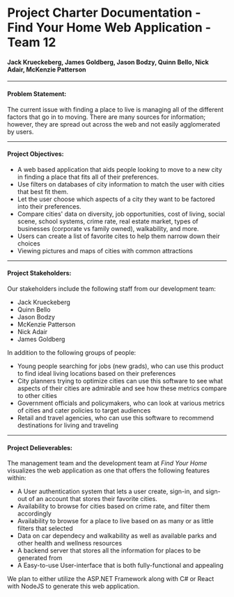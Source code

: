 # Project Charter Documentation - Find Your Home Web Application - Team 12

#### Jack Krueckeberg, James Goldberg, Jason Bodzy, Quinn Bello, Nick Adair, McKenzie Patterson

----
#### Problem Statement:


The current issue with finding a place to live is managing all of the different factors that go in to moving.  There are many sources for information; however, they are spread out across the web and not easily agglomerated by users.

----
#### Project Objectives:


 - A web based application that aids people looking to move to a new city in finding a place that fits all of their preferences.  
 - Use filters on databases of city information to match the user with cities that best fit them. 
 - Let the user choose which aspects of a city they want to be factored into their preferences. 
 - Compare cities' data on diversity, job opportunities, cost of living, social scene, school systems, crime rate, real estate market, types of businesses (corporate vs family owned), walkability, and more.
 - Users can create a list of favorite cites to help them narrow down their choices
 - Viewing pictures and maps of cities with common attractions

-----
#### Project Stakeholders:

Our stakeholders include the following staff from our development team:
* Jack Krueckeberg
* Quinn Bello
* Jason Bodzy
* McKenzie Patterson
* Nick Adair
* James Goldberg

In addition to the following groups of people: 

* Young people searching for jobs (new grads), who can use this product to find ideal living locations based on their preferences
* City planners trying to optimize cities can use this software to see what aspects of their cities are admirable and see how these metrics compare to other cities
* Government officials and policymakers, who can look at various metrics of cities and cater policies to target audiences
* Retail and travel agencies, who can use this software to recommend destinations for living and traveling

----
#### Project Delieverables:

The management team and the development team at _Find Your Home_ visualizes the web application as one that offers the following features within:

* A User authentication system that lets a user create, sign-in, and sign-out of an account that stores their favorite cities.
* Availability to browse for cities based on crime rate, and filter them accordingly
* Availability to browse for a place to live based on as many or as little filters that selected
* Data on car dependecy and walkability as well as available parks and other health and wellness resources
* A backend server that stores all the information for places to be generated from
* A Easy-to-use User-interface that is both fully-functional and appealing

We plan to either utilize the ASP.NET Framework along with C# or React with NodeJS to generate this web application.
